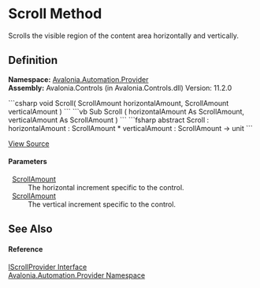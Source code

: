 # Scroll Method


Scrolls the visible region of the content area horizontally and vertically.



## Definition
**Namespace:** <a href="N_Avalonia_Automation_Provider">Avalonia.Automation.Provider</a>  
**Assembly:** Avalonia.Controls (in Avalonia.Controls.dll) Version: 11.2.0

<Tabs groupId="api-code-preview">
<TabItem value="csharp" label="C#">
```csharp
void Scroll(
	ScrollAmount horizontalAmount,
	ScrollAmount verticalAmount
)
```
</TabItem>
<TabItem value="vb" label="VB">
```vb
Sub Scroll ( 
	horizontalAmount As ScrollAmount,
	verticalAmount As ScrollAmount
)
```
</TabItem>
<TabItem value="fsharp" label="F#">
```fsharp
abstract Scroll : 
        horizontalAmount : ScrollAmount * 
        verticalAmount : ScrollAmount -> unit 
```
</TabItem>
</Tabs>



<a href="https://github.com/AvaloniaUI/Avalonia/tree/master/src/Avalonia.Controls/Automation/Provider/IScrollProvider.cs" title="View the source code">View Source</a>



#### Parameters
<dl><dt>  <a href="T_Avalonia_Automation_Provider_ScrollAmount">ScrollAmount</a></dt><dd>The horizontal increment specific to the control.</dd><dt>  <a href="T_Avalonia_Automation_Provider_ScrollAmount">ScrollAmount</a></dt><dd>The vertical increment specific to the control.</dd></dl>

## See Also


#### Reference
<a href="T_Avalonia_Automation_Provider_IScrollProvider">IScrollProvider Interface</a>  
<a href="N_Avalonia_Automation_Provider">Avalonia.Automation.Provider Namespace</a>  

